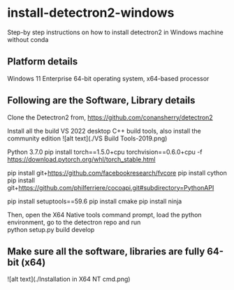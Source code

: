 # install-detectron2-windows
Step-by step instructions on how to install detectron2 in Windows machine without conda

## Platform details
Windows 11 Enterprise
64-bit operating system, x64-based processor


## Following are the Software, Library details

Clone the Detectron2 from, https://github.com/conansherry/detectron2
 
Install all the build VS 2022 desktop C++ build tools, also install the community edition
![alt text](./VS Build Tools-2019.png)

Python 3.7.0
pip install torch==1.5.0+cpu torchvision==0.6.0+cpu -f https://download.pytorch.org/whl/torch_stable.html
 
pip install git+https://github.com/facebookresearch/fvcore
pip install cython
pip install git+https://github.com/philferriere/cocoapi.git#subdirectory=PythonAPI
 
pip install setuptools==59.6
pip install cmake
pip install ninja
 
Then, open the X64 Native tools command prompt,  load the python environment, go to the detectron repo and run  
python setup.py build develop


## Make sure all the software, libraries are fully 64-bit (x64) #

![alt text](./Installation in X64 NT cmd.png)

